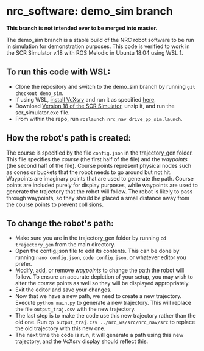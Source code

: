 # nrc_software: demo_sim branch

**This branch is not intended ever to be merged into master.**

The demo_sim branch is a stable build of the NRC robot software to be run in simulation for demonstration purposes.
This code is verified to work in the SCR Simulator v.18 with ROS Melodic in Ubuntu 18.04 using WSL 1.

## To run this code with WSL:
 - Clone the repository and switch to the demo_sim branch by running `git checkout demo_sim`.
 - If using WSL, [install VcXsrv](https://sourceforge.net/projects/vcxsrv/) and run it as specified [here](https://janbernloehr.de/2017/06/10/ros-windows#install-vcxsrv).
 - Download [Version 18 of the SCR Simulator](https://github.com/SoonerRobotics/scr_simulator/releases/tag/v18), unzip it, and run the scr_simulator.exe file.
 - From within the repo, run `roslaunch nrc_nav drive_pp_sim.launch`.

## How the robot's path is created:

The course is specified by the file `config.json` in the trajectory_gen folder. This file specifies the _course_ (the first half of the file) and the _waypoints_ (the second half of the file). Course points represent physical nodes such as cones or buckets that the robot needs to go around but not hit. Waypoints are imaginary points that are used to generate the path. Course points are included purely for display purposes, while waypoints are used to generate the trajectory that the robot will follow. The robot is likely to pass through waypoints, so they should be placed a small distance away from the course points to prevent collisions.

## To change the robot's path:
 - Make sure you are in the trajectory_gen folder by running `cd trajectory_gen` from the main directory.
 - Open the config.json file to edit its contents. This can be done by running `nano config.json`, `code config.json`, or whatever editor you prefer. 
 - Modify, add, or remove _waypoints_ to change the path the robot will follow. To ensure an accurate depiction of your setup, you may wish to alter the _course_ points as well so they will be displayed appropriately.
 - Exit the editor and save your changes. 
 - Now that we have a new path, we need to create a new trajectory. Execute `python main.py` to generate a new trajectory. This will replace the file `output_traj.csv` with the new trajectory.
 - The last step is to make the code use this new trajectory rather than the old one. Run `cp output_traj.csv ../nrc_ws/src/nrc_nav/src` to replace the old trajectory with this new one.
 - The next time the code is run, it will generate a path using this new trajectory, and the VcXsrv display should reflect this.
 
